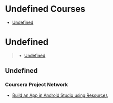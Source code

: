 # Undefined Courses
 - [Undefined](#undefined)
# Undefined
> - [Undefined](#undefined)
## Undefined
### Coursera Project Network
 - [Build an App in Android Studio using Resources](https://www.coursera.org/learn/build-an-app-in-android-studio-using-resources)
